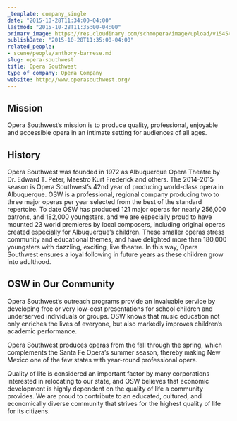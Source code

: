 ```yaml
---
_template: company_single
date: "2015-10-28T11:34:00-04:00"
lastmod: "2015-10-28T11:35:00-04:00"
primary_image: https://res.cloudinary.com/schmopera/image/upload/v1545409169/media/webhook-uploads/1446046542990/OSW.jpg.jpg
publishDate: "2015-10-28T11:35:00-04:00"
related_people:
- scene/people/anthony-barrese.md
slug: opera-southwest
title: Opera Southwest
type_of_company: Opera Company
website: http://www.operasouthwest.org/
---
```


## Mission

Opera Southwest’s mission is to produce quality, professional, enjoyable and accessible opera in an intimate setting for audiences of all ages.

## History

Opera Southwest was founded in 1972 as Albuquerque Opera Theatre by Dr. Edward T. Peter, Maestro Kurt Frederick and others. The 2014-2015 season is Opera Southwest’s 42nd year of producing world-class opera in Albuquerque. OSW is a professional, regional company producing two to three major operas per year selected from the best of the standard repertoire. To date OSW has produced 121 major operas for nearly 256,000 patrons, and 182,000 youngsters, and we are especially proud to have mounted 23 world premieres by local composers, including original operas created especially for Albuquerque’s children. These smaller operas stress community and educational themes, and have delighted more than 180,000 youngsters with dazzling, exciting, live theatre. In this way, Opera Southwest ensures a loyal following in future years as these children grow into adulthood.

## OSW in Our Community

Opera Southwest’s outreach programs provide an invaluable service by developing free or very low-cost presentations for school children and underserved individuals or groups. OSW knows that music education not only enriches the lives of everyone, but also markedly improves children’s academic performance.

Opera Southwest produces operas from the fall through the spring, which complements the Santa Fe Opera’s summer season, thereby making New Mexico one of the few states with year-round professional opera.

Quality of life is considered an important factor by many corporations interested in relocating to our state, and OSW believes that economic development is highly dependent on the quality of life a community provides. We are proud to contribute to an educated, cultured, and economically diverse community that strives for the highest quality of life for its citizens.
